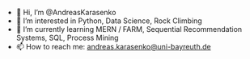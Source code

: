 - 👋 Hi, I’m @AndreasKarasenko
- 👀 I’m interested in Python, Data Science, Rock Climbing
- 🌱 I’m currently learning MERN / FARM, Sequential Recommendation Systems, SQL, Process Mining
- 📫 How to reach me: andreas.karasenko@uni-bayreuth.de

<!---
AndreasKarasenko/AndreasKarasenko is a ✨ special ✨ repository because its `README.md` (this file) appears on your GitHub profile.
You can click the Preview link to take a look at your changes.
--->
